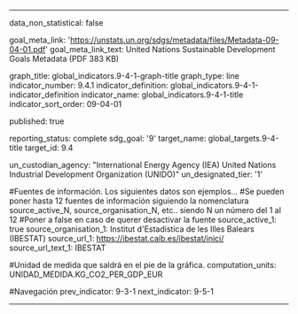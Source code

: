 
---
data_non_statistical: false

goal_meta_link: 'https://unstats.un.org/sdgs/metadata/files/Metadata-09-04-01.pdf'
goal_meta_link_text: United Nations Sustainable Development Goals Metadata (PDF 383 KB)

graph_title: global_indicators.9-4-1-graph-title
graph_type: line
indicator_number: 9.4.1
indicator_definition: global_indicators.9-4-1-indicator_definition
indicator_name: global_indicators.9-4-1-title
indicator_sort_order: 09-04-01

published: true

reporting_status: complete
sdg_goal: '9'
target_name: global_targets.9-4-title
target_id: 9.4

un_custodian_agency: "International Energy Agency (IEA) United Nations Industrial Development Organization (UNIDO)"
un_designated_tier: '1'

#Fuentes de información. Los siguientes datos son ejemplos...
#Se pueden poner hasta 12 fuentes de información siguiendo la nomenclatura source_active_N, source_organisation_N, etc.. siendo N un número del 1 al 12
#Poner a false en caso de querer desactivar la fuente
source_active_1: true
source_organisation_1: Institut d'Estadística de les Illes Balears (IBESTAT)
source_url_1: https://ibestat.caib.es/ibestat/inici/
source_url_text_1: IBESTAT

#Unidad de medida que saldrá en el pie de la gráfica.
computation_units: UNIDAD_MEDIDA.KG_CO2_PER_GDP_EUR

#Navegación
prev_indicator: 9-3-1
next_indicator: 9-5-1

---